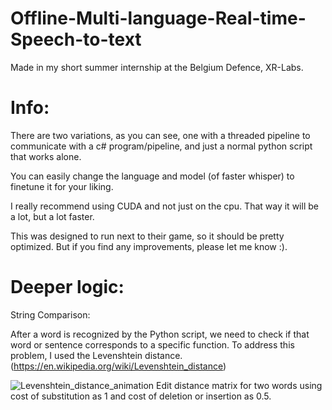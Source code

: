 # Offline-Multi-language-Real-time-Speech-to-text
Made in my short summer internship at the Belgium Defence, XR-Labs.

# Info:
There are two variations, as you can see, one with a threaded pipeline to communicate with a c# program/pipeline, and just a normal python script that works alone.

You can easily change the language and model (of faster whisper) to finetune it for your liking.

I really recommend using CUDA and not just on the cpu. That way it will be a lot, but a lot faster.

This was designed to run next to their game, so it should be pretty optimized. But if you find any improvements, please let me know :).

# Deeper logic:

String Comparison:

After a word is recognized by the Python script, we need to check if that word or sentence corresponds to a specific function. 
To address this problem, I used the Levenshtein distance. (https://en.wikipedia.org/wiki/Levenshtein_distance)

![Levenshtein_distance_animation](https://github.com/user-attachments/assets/2f971679-5836-47ce-8cdc-cc4b5836ba52)
Edit distance matrix for two words using cost of substitution as 1 and cost of deletion or insertion as 0.5.

